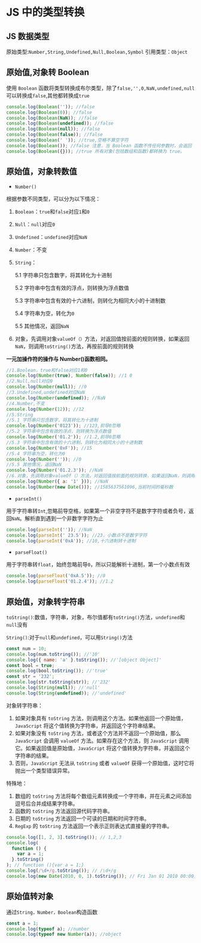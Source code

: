 # JS 中的类型转换

## JS 数据类型

原始类型:`Number,String,Undefined,Null,Boolean,Symbol`
引用类型：`Object`

## 原始值,对象转 Boolean

使用 `Boolean` 函数将类型转换成布尔类型，除了`false,'',0,NaN,undefined,null`可以转换成`false`,其他都转换成`true`

```js
console.log(Boolean('')); //false
console.log(Boolean(0)); //false
console.log(Boolean(NaN)); //false
console.log(Boolean(undefined)); //false
console.log(Boolean(null)); //false
console.log(Boolean(false)); //false
console.log(Boolean(' ')); //true,空格不算空字符
console.log(Boolean()); //false 注意，当 Boolean 函数不传任何参数时，会返回 false。
console.log(Boolean({})); //true 所有对象(包括数组和函数)都转换为 true。
```

## 原始值，对象转数值

- `Number()`

根据参数不同类型，可以分为以下情况：

1. `Boolean`：`true`和`false`对应`1`和`0`
2. `Null`：`null`对应`0`
3. `Undefined`：`undefined`对应`NaN`
4. `Number`：不变
5. `String`：

   5.1 字符串只包含数字，将其转化为十进制

   5.2 字符串中包含有效的浮点，则转换为浮点数值

   5.3 字符串中包含有效的十六进制，则转化为相同大小的十进制数

   5.4 字符串为空，转化为`0`

   5.5 其他情况，返回`NaN`

6. 对象，先调用对象`valueOf（）`方法，对返回值按前面的规则转换，如果返回`NaN`，则调用`toString()`方法，再按前面的规则转换

**一元加操作符的操作与 Number()函数相同。**

```js
//1.Boolean，true和false对应1和0
console.log(Number(true), Number(false)); //1 0
//2.Null,null对应0
console.log(Number(null)); //0
//3.Undefined,undefined对应NaN
console.log(Number(undefined)); //NaN
//4.Number,不变
console.log(Number(12)); //12
//5.String
//5.1 字符串只包含数字，将其转化为十进制
console.log(Number('0123')); //123,前导0忽略
//5.2 字符串中包含有效的浮点，则转换为浮点数值
console.log(Number('01.2')); //1.2,前导0忽略
//5.3 字符串中包含有效的十六进制，则转化为相同大小的十进制数
console.log(Number('0xF')); //15
//5.4 字符串为空，转化为0
console.log(Number('')); //0
//5.5 其他情况，返回NaN
console.log(Number('01.2.3')); //NaN
//6.对象，先调用对象valueOf（）方法，对返回值按前面的规则转换，如果返回NaN，则调用toString()方法，再按前面的规则转换
console.log(Number({ a: '1' })); //NaN
console.log(Number(new Date())); //1585637561096,当前时间的毫秒数
```

- `parseInt()`

用于字符串转`Int`,忽略前导空格，如果第一个非空字符不是数字字符或者负号，返回`NaN`。解析直到遇到一个非数字字符为止

```js
console.log(parseInt('')); //NaN
console.log(parseInt(' 23.5')); //23，小数点不是数字字符
console.log(parseInt('0xA')); //10,十六进制转十进制
```

- `parseFloat()`

用于字符串转`float`，始终忽略前导`0`，所以只能解析十进制，第一个小数点有效

```js
console.log(parseFloat('0xA.5')); //0
console.log(parseFloat('01.2.4')); //1.2
```

## 原始值，对象转字符串

`toString()`:数值，字符串，对象，布尔值都有`toString()`方法，`undefined`和`null`没有

`String()`:对于`null`和`undefined`，可以用`String()`方法

```js
const num = 10;
console.log(num.toString()); //'10'
console.log({ name: 'a' }.toString()); //'[object Object]'
const bool = true;
console.log(bool.toString()); //'true'
const str = '232';
console.log(str.toString(str)); //'232'
console.log(String(null)); //'null'
console.log(String(undefined)); //'undefined'
```

对象转字符串：

1. 如果对象具有 `toString` 方法，则调用这个方法。如果他返回一个原始值，`JavaScript` 将这个值转换为字符串，并返回这个字符串结果。
2. 如果对象没有 `toString` 方法，或者这个方法并不返回一个原始值，那么 `JavaScript` 会调用 `valueOf` 方法。如果存在这个方法，则 `JavaScript` 调用它。如果返回值是原始值，`JavaScript` 将这个值转换为字符串，并返回这个字符串的结果。
3. 否则，`JavaScript` 无法从 `toString` 或者 `valueOf` 获得一个原始值，这时它将抛出一个类型错误异常。

特殊地：

1. 数组的 `toString` 方法将每个数组元素转换成一个字符串，并在元素之间添加逗号后合并成结果字符串。
2. 函数的 `toString` 方法返回源代码字符串。
3. 日期的 `toString` 方法返回一个可读的日期和时间字符串。
4. `RegExp` 的 `toString` 方法返回一个表示正则表达式直接量的字符串。

```js
console.log([1, 2, 3].toString()); // 1,2,3
console.log(
  function () {
    var a = 1;
  }.toString()
); // function (){var a = 1;}
console.log(/\d+/g.toString()); // /\d+/g
console.log(new Date(2010, 0, 1).toString()); // Fri Jan 01 2010 00:00:00 GMT+0800 (CST)
```

## 原始值转对象

通过`String，Number，Boolean`构造函数

```js
const a = 1;
console.log(typeof a); //number
console.log(typeof new Number(a)); //object
```
